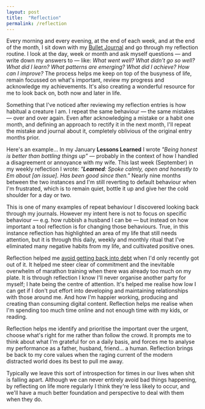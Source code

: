 ```yaml
---
layout: post
title:  "Reflection"
permalink: /reflection
---
```


Every morning and every evening, at the end of each week, and at the end of the month, I sit down with my [Bullet Journal](bujo) and go through my reflection routine. I look at the day, week or month and ask myself questions — and write down my answers to — like: _What went well? What didn't go so well? What did I learn? What patterns are emerging? What did I achieve? How can I improve?_ The process helps me keep on top of the busyness of life, remain focussed on what's important, review my progress and acknowledge my achievements. It's also creating a wonderful resource for me to look back on, both now and later in life.

Something that I've noticed after reviewing my reflection entries is how habitual a creature I am. I repeat the same behaviour — the same mistakes — over and over again. Even after acknowledging a mistake or a habit one month, and defining an approach to rectify it in the next month, I'll repeat the mistake and journal about it, completely oblivious of the original entry months prior.

Here's an example... In my January **Lessons Learned** I wrote _"Being honest is better than bottling things up"_ — probably in the context of how I handled a disagreement or annoyance with my wife. This last week (September) in my weekly reflection I wrote: _"**Learned**: Spoke calmly, open and honestly to Em about [an issue]. Has been good since then."_ Nearly nine months between the two instances and I'm still reverting to default behaviour when I'm frustrated, which is to remain quiet, bottle it up and give her the cold shoulder for a day or two.

<!--more-->

This is one of many examples of repeat behaviour I discovered looking back through my journals. However my intent here is not to focus on specific behaviour — e.g. how rubbish a husband I can be — but instead on how important a tool reflection is for changing those behaviours. True, in this instance reflection has highlighted an area of my life that still needs attention, but it is through this daily, weekly and monthly ritual that I've eliminated many negative habits from my life, and cultivated positive ones.

Reflection helped me [avoid getting back into debt](gaining-wisdom-and-saving-50k) when I'd only recently got out of it. It helped me steer clear of commitment and the inevitable overwhelm of marathon training when there was already too much on my plate. It is through reflection I know I'll never organise another party for myself; I hate being the centre of attention. It's helped me realise how low I can get if I don't put effort into developing and maintaining relationships with those around me. And how I'm happier working, producing and creating than consuming digital content. Reflection helps me realise when I'm spending too much time online and not enough time with my kids, or reading.

Reflection helps me identify and prioritise the important over the urgent, choose what's right for me rather than follow the crowd. It prompts me to think about what I'm grateful for on a daily basis, and forces me to analyse my performance as a father, husband, friend... a human. Reflection brings be back to my core values when the raging current of the modern distracted world does its best to pull me away.

Typically we leave this sort of introspection for times in our lives when shit is falling apart. Although we can never entirely avoid bad things happening, by reflecting on life more regularly I think they're  less likely to occur, and we'll have a much better foundation and perspective to deal with them when they do. 
